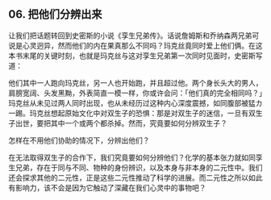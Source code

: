 ## 06. 把他们分辨出来

让我们把话题转回到史密斯的小说《孪生兄弟传》。话说詹姆斯和乔纳森两兄弟可说是心灵迥异，然而他们的内在果真那么不同吗？玛克丝竟同时爱上他们俩。在这本书末尾的关键时刻，也就是玛克丝与这对孪生兄弟第一次同时见面时，史密斯写道：

他们其中一人跑向玛克丝，另一人也开始跑，并且超过他。两个身长头大的男人，肩膀宽阔、头发黑黝，外表简直一模一样，你或许会问：「他们真的完全相同吗？」玛克丝从未见过两人同时出现，也从未经历过这种内心深度震撼，如同腹部被猛カ一踢。玛克丝想起原始文化中对双生子的恐惧：那是对双生子的迷信，一旦有双生子出世，要把其中一个或两个都杀掉。然而，究竟要如何分辨双生子？

怎样在不用他们协助的情况下，分辨出他们？

在无法取得双生子的合作下，我们究竟要如何分辨他们？化学的基本张力就如同孪生兄弟，存在于同与不同、物种的身份辨识，以及本身与非本身的二元性中。我们还会探求其他的二元性，正是这些二元性推动了科学的进展。而二元性之所以如此有影响力，该不会是因为它触动了深藏在我们心灵中的事物吧？


